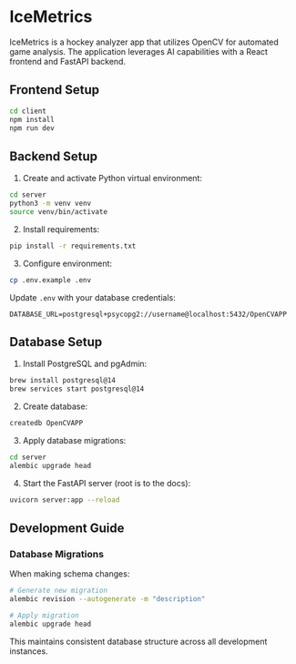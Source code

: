 # IceMetrics

IceMetrics is a hockey analyzer app that utilizes OpenCV for automated game analysis. The application leverages AI capabilities with a React frontend and FastAPI backend.

## Frontend Setup

```bash
cd client
npm install
npm run dev
```

## Backend Setup

1. Create and activate Python virtual environment:

```bash
cd server
python3 -m venv venv
source venv/bin/activate
```

2. Install requirements:

```bash
pip install -r requirements.txt
```

3. Configure environment:

```bash
cp .env.example .env
```

Update `.env` with your database credentials:

```properties
DATABASE_URL=postgresql+psycopg2://username@localhost:5432/OpenCVAPP
```

## Database Setup

1. Install PostgreSQL and pgAdmin:

```bash
brew install postgresql@14
brew services start postgresql@14
```

2. Create database:

```bash
createdb OpenCVAPP
```

3. Apply database migrations:

```bash
cd server
alembic upgrade head
```

4. Start the FastAPI server (root is to the docs):

```bash
uvicorn server:app --reload
```

## Development Guide

### Database Migrations

When making schema changes:

```bash
# Generate new migration
alembic revision --autogenerate -m "description"

# Apply migration
alembic upgrade head
```

This maintains consistent database structure across all development instances.
